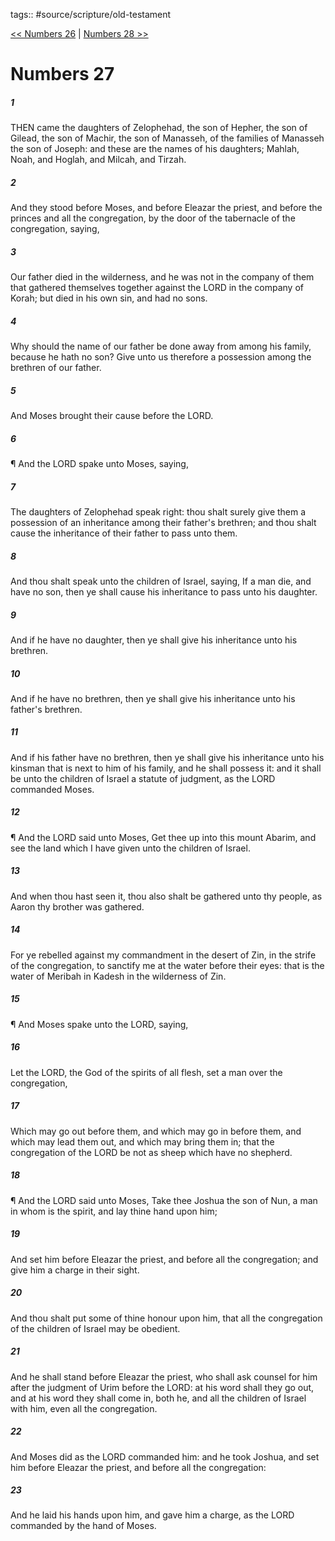 tags:: #source/scripture/old-testament

[<< Numbers 26](/Old_Testament/04_Numbers/Numbers_26.md) | [Numbers 28 >>](/Old_Testament/04_Numbers/Numbers_28.md)

# Numbers 27

##### 1

THEN came the daughters of Zelophehad, the son of Hepher, the son of Gilead, the son of Machir, the son of Manasseh, of the families of Manasseh the son of Joseph: and these are the names of his daughters; Mahlah, Noah, and Hoglah, and Milcah, and Tirzah.

##### 2

And they stood before Moses, and before Eleazar the priest, and before the princes and all the congregation, by the door of the tabernacle of the congregation, saying,

##### 3

Our father died in the wilderness, and he was not in the company of them that gathered themselves together against the LORD in the company of Korah; but died in his own sin, and had no sons.

##### 4

Why should the name of our father be done away from among his family, because he hath no son? Give unto us therefore a possession among the brethren of our father.

##### 5

And Moses brought their cause before the LORD.

##### 6

¶ And the LORD spake unto Moses, saying,

##### 7

The daughters of Zelophehad speak right: thou shalt surely give them a possession of an inheritance among their father's brethren; and thou shalt cause the inheritance of their father to pass unto them.

##### 8

And thou shalt speak unto the children of Israel, saying, If a man die, and have no son, then ye shall cause his inheritance to pass unto his daughter.

##### 9

And if he have no daughter, then ye shall give his inheritance unto his brethren.

##### 10

And if he have no brethren, then ye shall give his inheritance unto his father's brethren.

##### 11

And if his father have no brethren, then ye shall give his inheritance unto his kinsman that is next to him of his family, and he shall possess it: and it shall be unto the children of Israel a statute of judgment, as the LORD commanded Moses.

##### 12

¶ And the LORD said unto Moses, Get thee up into this mount Abarim, and see the land which I have given unto the children of Israel.

##### 13

And when thou hast seen it, thou also shalt be gathered unto thy people, as Aaron thy brother was gathered.

##### 14

For ye rebelled against my commandment in the desert of Zin, in the strife of the congregation, to sanctify me at the water before their eyes: that is the water of Meribah in Kadesh in the wilderness of Zin.

##### 15

¶ And Moses spake unto the LORD, saying,

##### 16

Let the LORD, the God of the spirits of all flesh, set a man over the congregation,

##### 17

Which may go out before them, and which may go in before them, and which may lead them out, and which may bring them in; that the congregation of the LORD be not as sheep which have no shepherd.

##### 18

¶ And the LORD said unto Moses, Take thee Joshua the son of Nun, a man in whom is the spirit, and lay thine hand upon him;

##### 19

And set him before Eleazar the priest, and before all the congregation; and give him a charge in their sight.

##### 20

And thou shalt put some of thine honour upon him, that all the congregation of the children of Israel may be obedient.

##### 21

And he shall stand before Eleazar the priest, who shall ask counsel for him after the judgment of Urim before the LORD: at his word shall they go out, and at his word they shall come in, both he, and all the children of Israel with him, even all the congregation.

##### 22

And Moses did as the LORD commanded him: and he took Joshua, and set him before Eleazar the priest, and before all the congregation:

##### 23

And he laid his hands upon him, and gave him a charge, as the LORD commanded by the hand of Moses.
